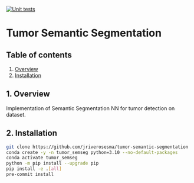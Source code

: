 [![Unit tests](https://github.com/jriverosesma/python-project/actions/workflows/unit_tests.yaml/badge.svg)](https://github.com/jriverosesma/python-project/actions/workflows/unit_tests.yaml)

# Tumor Semantic Segmentation

## Table of contents
1. [Overview](README.md#1-overview)  
2. [Installation](README.md#2-installation)  

## 1. Overview

Implementation of Semantic Segmentation NN for tumor detection on <dataset-name> dataset.

## 2. Installation

```bash
git clone https://github.com/jriverosesma/tumor-semantic-segmentation
conda create -y -n tumor_semseg python=3.10 --no-default-packages
conda activate tumor_semseg
python -m pip install --upgrade pip
pip install -e .[all]
pre-commit install
```
